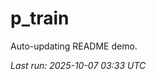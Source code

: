# p_train

Auto-updating README demo.

<!--START_SECTION:status-->
_Last run: 2025-10-07 03:33 UTC_
<!--END_SECTION:status-->





























































































































































































































































































































































































































































































































































































































































































































































































































































































































































































































































































































